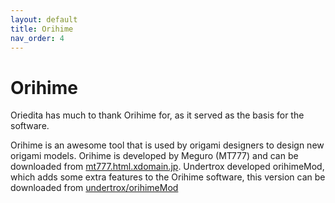 ```yaml
---
layout: default
title: Orihime
nav_order: 4
---
```


# Orihime

Oriedita has much to thank Orihime for, as it served as the basis for the software.

Orihime is an awesome tool that is used by origami designers to design new origami models. Orihime is developed by Meguro (MT777) and can be downloaded from [mt777.html.xdomain.jp](http://mt777.html.xdomain.jp/). Undertrox developed orihimeMod, which adds some extra features to the Orihime software, this version can be downloaded from [undertrox/orihimeMod](https://github.com/undertrox/orihimeMod)
